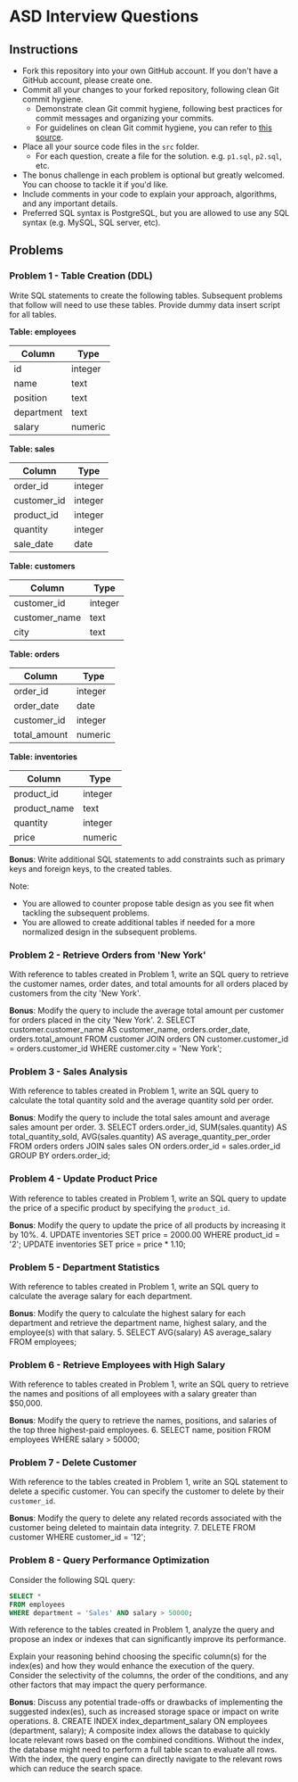 # ASD Interview Questions

## Instructions

- Fork this repository into your own GitHub account. If you don't have a GitHub account, please create one.
- Commit all your changes to your forked repository, following clean Git commit hygiene.
    - Demonstrate clean Git commit hygiene, following best practices for commit messages and organizing your commits.
    - For guidelines on clean Git commit hygiene, you can refer to [this source](https://cbea.ms/git-commit/).
- Place all your source code files in the `src` folder.
    - For each question, create a file for the solution. e.g. `p1.sql`, `p2.sql`, etc.
- The bonus challenge in each problem is optional but greatly welcomed. You can choose to tackle it if you'd like.
- Include comments in your code to explain your approach, algorithms, and any important details.
- Preferred SQL syntax is PostgreSQL, but you are allowed to use any SQL syntax (e.g. MySQL, SQL server, etc).

## Problems

### Problem 1 - Table Creation (DDL)

Write SQL statements to create the following tables. Subsequent problems that follow will need to use these tables. Provide dummy data insert script for all tables.

**Table: employees**

| Column      | Type     |
|-------------|----------|
| id          | integer  |
| name        | text     |
| position    | text     |
| department  | text     |
| salary      | numeric  |

**Table: sales**

| Column        | Type     |
|---------------|----------|
| order_id      | integer  |
| customer_id   | integer  |
| product_id    | integer  |
| quantity      | integer  |
| sale_date     | date     |

**Table: customers**

| Column        | Type     |
|---------------|----------|
| customer_id   | integer  |
| customer_name | text     |
| city          | text     |

**Table: orders**

| Column        | Type     |
|---------------|----------|
| order_id      | integer  |
| order_date    | date     |
| customer_id   | integer  |
| total_amount  | numeric  |

**Table: inventories**

| Column        | Type     |
|---------------|----------|
| product_id    | integer  |
| product_name  | text     |
| quantity      | integer  |
| price         | numeric  |

**Bonus**: Write additional SQL statements to add constraints such as primary keys and foreign keys, to the created tables.

Note:
- You are allowed to counter propose table design as you see fit when tackling the subsequent problems.
- You are allowed to create additional tables if needed for a more normalized design in the subsequent problems.

### Problem 2 - Retrieve Orders from 'New York'

With reference to tables created in Problem 1, write an SQL query to retrieve the customer names, order dates, and total amounts for all orders placed by customers from the city 'New York'.

**Bonus**: Modify the query to include the average total amount per customer for orders placed in the city 'New York'.
2. SELECT customer.customer_name AS customer_name, orders.order_date, orders.total_amount FROM customer JOIN orders ON customer.customer_id = orders.customer_id WHERE customer.city = 'New York';

### Problem 3 - Sales Analysis

With reference to tables created in Problem 1, write an SQL query to calculate the total quantity sold and the average quantity sold per order.

**Bonus**: Modify the query to include the total sales amount and average sales amount per order.
3. SELECT  orders.order_id, SUM(sales.quantity) AS total_quantity_sold, AVG(sales.quantity) AS average_quantity_per_order FROM orders orders JOIN sales sales ON orders.order_id = sales.order_id GROUP BY orders.order_id;

### Problem 4 - Update Product Price

With reference to tables created in Problem 1, write an SQL query to update the price of a specific product by specifying the `product_id`.

**Bonus**: Modify the query to update the price of all products by increasing it by 10%.
4. UPDATE inventories SET price = 2000.00 WHERE product_id = '2';
UPDATE inventories SET price = price * 1.10;

### Problem 5 - Department Statistics

With reference to tables created in Problem 1, write an SQL query to calculate the average salary for each department.

**Bonus**: Modify the query to calculate the highest salary for each department and retrieve the department name, highest salary, and the employee(s) with that salary.
5. SELECT AVG(salary) AS average_salary FROM employees;

### Problem 6 - Retrieve Employees with High Salary

With reference to tables created in Problem 1, write an SQL query to retrieve the names and positions of all employees with a salary greater than $50,000.

**Bonus**: Modify the query to retrieve the names, positions, and salaries of the top three highest-paid employees.
6. SELECT name, position FROM employees WHERE salary > 50000;

### Problem 7 - Delete Customer

With reference to the tables created in Problem 1, write an SQL statement to delete a specific customer. You can specify the customer to delete by their `customer_id`.

**Bonus**: Modify the query to delete any related records associated with the customer being deleted to maintain data integrity.
7. DELETE FROM customer WHERE customer_id = '12';

### Problem 8 - Query Performance Optimization

Consider the following SQL query:

```sql
SELECT *
FROM employees
WHERE department = 'Sales' AND salary > 50000;
```

With reference to the tables created in Problem 1, analyze the query and propose an index or indexes that can significantly improve its performance.

Explain your reasoning behind choosing the specific column(s) for the index(es) and how they would enhance the execution of the query. Consider the selectivity of the columns, the order of the conditions, and any other factors that may impact the query performance.

**Bonus**: Discuss any potential trade-offs or drawbacks of implementing the suggested index(es), such as increased storage space or impact on write operations.
8. CREATE INDEX index_department_salary ON employees (department, salary);
A composite index allows the database to quickly locate relevant rows based on the combined conditions. Without the index, the database might need to perform a full table scan to evaluate all rows. With the index, the query engine can directly navigate to the relevant rows which can reduce the search space.
